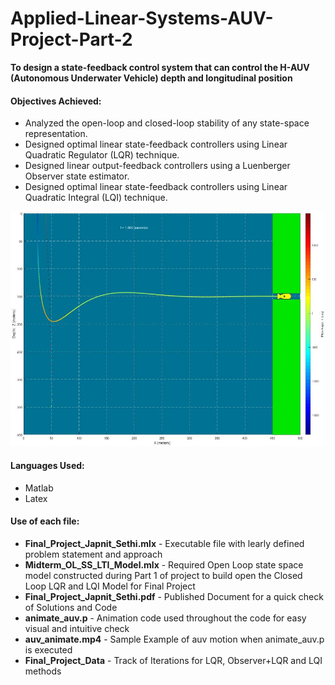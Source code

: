 # Applied-Linear-Systems-AUV-Project-Part-2

**To design a state-feedback control system that can control the H-AUV (Autonomous Underwater Vehicle) depth and longitudinal position** 

#### Objectives Achieved: 

- Analyzed the open-loop and closed-loop stability of any state-space representation.
- Designed optimal linear state-feedback controllers using Linear Quadratic Regulator (LQR) technique.
- Designed linear output-feedback controllers using a Luenberger Observer state estimator.
- Designed optimal linear state-feedback controllers using Linear Quadratic Integral (LQI) technique.

![](AUVANIMATE.JPG)

#### Languages Used:
- Matlab
- Latex 

#### Use of each file:
- **Final_Project_Japnit_Sethi.mlx** - Executable file with learly defined problem statement and approach
- **Midterm_OL_SS_LTI_Model.mlx** - Required Open Loop state space model constructed during Part 1 of project to build open the Closed Loop LQR and LQI Model for Final Project
- **Final_Project_Japnit_Sethi.pdf** - Published Document for a quick check of Solutions and Code
- **animate_auv.p** - Animation code used throughout the code for easy visual and intuitive check
- **auv_animate.mp4** - Sample Example of auv motion when animate_auv.p is executed
- **Final_Project_Data** - Track of Iterations for LQR, Observer+LQR and LQI methods
